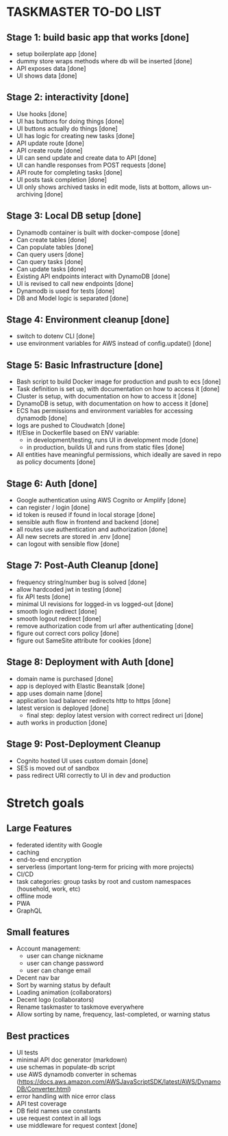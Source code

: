 # TASKMASTER TO-DO LIST

## Stage 1: build basic app that works [done]
- setup boilerplate app [done]
- dummy store wraps methods where db will be inserted [done]
- API exposes data [done]
- UI shows data [done]

## Stage 2: interactivity [done]
- Use hooks [done]
- UI has buttons for doing things [done]
- UI buttons actually do things [done]
- UI has logic for creating new tasks [done]
- API update route [done]
- API create route [done]
- UI can send update and create data to API [done]
- UI can handle responses from POST requests [done]
- API route for completing tasks [done]
- UI posts task completion [done]
- UI only shows archived tasks in edit mode, lists at bottom, allows un-archiving [done]

## Stage 3: Local DB setup [done]
- Dynamodb container is built with docker-compose [done]
- Can create tables [done]
- Can populate tables [done]
- Can query users [done]
- Can query tasks [done]
- Can update tasks [done]
- Existing API endpoints interact with DynamoDB [done]
- UI is revised to call new endpoints [done]
- Dynamodb is used for tests [done]
- DB and Model logic is separated [done]

## Stage 4: Environment cleanup [done]
- switch to dotenv CLI [done]
- use environment variables for AWS instead of config.update() [done]

## Stage 5: Basic Infrastructure [done]
- Bash script to build Docker image for production and push to ecs [done]
- Task definition is set up, with documentation on how to access it [done]
- Cluster is setup, with documentation on how to access it [done]
- DynamoDB is setup, with documentation on how to access it [done]
- ECS has permissions and environment variables for accessing dynamodb [done]
- logs are pushed to Cloudwatch [done]
- If/Else in Dockerfile based on ENV variable:
    - in development/testing, runs UI in development mode [done]
    - in production, builds UI and runs from static files [done]
- All entities have meaningful permissions, which ideally are saved in repo as policy documents [done]

## Stage 6: Auth [done]
- Google authentication using AWS Cognito or Amplify [done]
- can register / login [done]
- id token is reused if found in local storage [done]
- sensible auth flow in frontend and backend [done]
- all routes use authentication and authorization [done]
- All new secrets are stored in .env [done]
- can logout with sensible flow [done]

## Stage 7: Post-Auth Cleanup [done]
- frequency string/number bug is solved [done]
- allow hardcoded jwt in testing [done]
- fix API tests [done]
- minimal UI revisions for logged-in vs logged-out [done]
- smooth login redirect [done]
- smooth logout redirect [done]
- remove authorization code from url after authenticating [done]
- figure out correct cors policy [done]
- figure out SameSite attribute for cookies [done]

## Stage 8: Deployment with Auth [done]
- domain name is purchased [done]
- app is deployed with Elastic Beanstalk [done]
- app uses domain name [done]
- application load balancer redirects http to https [done]
- latest version is deployed [done]
    - final step: deploy latest version with correct redirect uri [done]
- auth works in production [done]

## Stage 9: Post-Deployment Cleanup
- Cognito hosted UI uses custom domain [done]
- SES is moved out of sandbox
- pass redirect URI correctly to UI in dev and production

# Stretch goals
## Large Features
- federated identity with Google
- caching
- end-to-end encryption
- serverless (important long-term for pricing with more projects)
- CI/CD
- task categories: group tasks by root and custom namespaces (household, work, etc)
- offline mode
- PWA
- GraphQL

## Small features
- Account management:
    - user can change nickname
    - user can change password
    - user can change email
- Decent nav bar
- Sort by warning status by default
- Loading animation (collaborators)
- Decent logo (collaborators)
- Rename taskmaster to taskmove everywhere
- Allow sorting by name, frequency, last-completed, or warning status

## Best practices
- UI tests
- minimal API doc generator (markdown)
- use schemas in populate-db script
- use AWS dynamodb converter in schemas (https://docs.aws.amazon.com/AWSJavaScriptSDK/latest/AWS/DynamoDB/Converter.html)
- error handling with nice error class
- API test coverage
- DB field names use constants
- use request context in all logs
- use middleware for request context [done]
